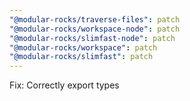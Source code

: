```yaml
---
"@modular-rocks/traverse-files": patch
"@modular-rocks/workspace-node": patch
"@modular-rocks/slimfast-node": patch
"@modular-rocks/workspace": patch
"@modular-rocks/slimfast": patch
---
```


Fix: Correctly export types
